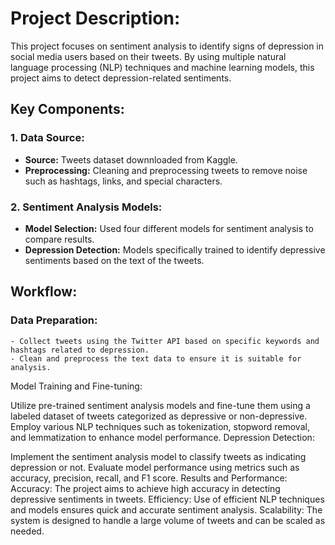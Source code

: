 # Project Description:
This project focuses on sentiment analysis to identify signs of depression in social media users based on their tweets. By using multiple natural language processing (NLP) techniques and machine learning models, this project aims to detect depression-related sentiments.

## Key Components:
### 1. Data Source:
  - **Source:** Tweets dataset downnloaded from Kaggle.
  - **Preprocessing:** Cleaning and preprocessing tweets to remove noise such as hashtags, links, and special characters.

### 2. Sentiment Analysis Models:

  - **Model Selection:** Used four different models for sentiment analysis to compare results.
  - **Depression Detection:** Models specifically trained to identify depressive sentiments based on the text of the tweets.

## Workflow:
### Data Preparation:
    - Collect tweets using the Twitter API based on specific keywords and hashtags related to depression.
    - Clean and preprocess the text data to ensure it is suitable for analysis.

Model Training and Fine-tuning:

Utilize pre-trained sentiment analysis models and fine-tune them using a labeled dataset of tweets categorized as depressive or non-depressive.
Employ various NLP techniques such as tokenization, stopword removal, and lemmatization to enhance model performance.
Depression Detection:

Implement the sentiment analysis model to classify tweets as indicating depression or not.
Evaluate model performance using metrics such as accuracy, precision, recall, and F1 score.
Results and Performance:
Accuracy: The project aims to achieve high accuracy in detecting depressive sentiments in tweets.
Efficiency: Use of efficient NLP techniques and models ensures quick and accurate sentiment analysis.
Scalability: The system is designed to handle a large volume of tweets and can be scaled as needed.
